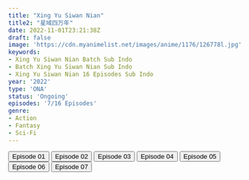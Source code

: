 ```yaml
---
title: "Xing Yu Siwan Nian"
title2: "星域四万年"
date: 2022-11-01T23:21:38Z
draft: false
image: 'https://cdn.myanimelist.net/images/anime/1176/126778l.jpg'
keywords:
- Xing Yu Siwan Nian Batch Sub Indo
- Batch Xing Yu Siwan Nian Sub Indo
- Xing Yu Siwan Nian 16 Episodes Sub Indo
year: '2022'
type: 'ONA'
status: 'Ongoing'
episodes: '7/16 Episodes'
genre:
- Action
- Fantasy
- Sci-Fi
---
```


<div class="d-g gg-5 gtc-r ai-c">
<button onclick="window.open('?arc=DGba52WuuK_20221005/1/MP4/Kuramanime-FORCULT-01-480p-Anichin','_blank')">Episode 01</button>
<button onclick="window.open('?arc=5DUYK3jEYi_20221005/2/MP4/Kuramanime-FORCULT-02-480p-Anichin','_blank')">Episode 02</button>
<button onclick="window.open('?arc=gDL44Q24zI_20221006/3/MP4/Kuramanime-FORCULT-03-480p-Anichin','_blank')">Episode 03</button>
<button onclick="window.open('?arc=w3mjBRWnZ4_20221011/4/MP4/Kuramanime-FORCULT-04-480p-Anichin','_blank')">Episode 04</button>
<button onclick="window.open('?arc=6xJwVcc2JM_20221018/5/MP4/Kuramanime-FORCULT-05-480p-Anichin','_blank')">Episode 05</button>
<button onclick="window.open('?arc=FUaBLz4zVd_20221025/6/MP4/Kuramanime-FORCULT-06-480p-Anichin','_blank')">Episode 06</button>
<button onclick="window.open('?arc=FNflW3nMiv_20221101/7/MP4/Kuramanime-FORCULT-07-480p-Anichin','_blank')">Episode 07</button>
</div>